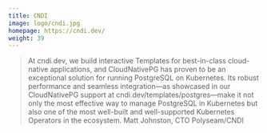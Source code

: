 ```yaml
---
title: CNDI
image: logo/cndi.jpg
homepage: https://cndi.dev/
weight: 39
---
```


> At cndi.dev, we build interactive Templates for best-in-class cloud-native applications, and CloudNativePG has proven to be an exceptional solution for running PostgreSQL on Kubernetes. Its robust performance and seamless integration—as showcased in our CloudNativePG support at cndi.dev/templates/postgres—make it not only the most effective way to manage PostgreSQL in Kubernetes but also one of the most well-built and well-supported Kubernetes Operators in the ecosystem. 
Matt Johnston, CTO Polyseam/CNDI